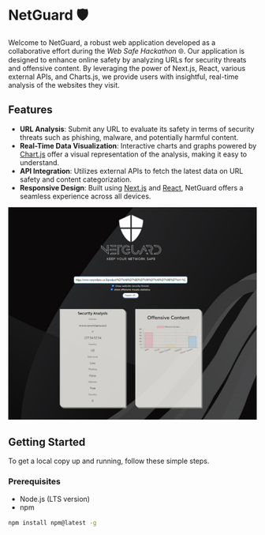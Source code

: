 
# NetGuard 🛡️

Welcome to NetGuard, a robust web application developed as a collaborative effort during the _Web Safe Hackathon_ 🌐. Our application is designed to enhance online safety by analyzing URLs for security threats and offensive content. By leveraging the power of Next.js, React, various external APIs, and Charts.js, we provide users with insightful, real-time analysis of the websites they visit.

## Features

- **URL Analysis**: Submit any URL to evaluate its safety in terms of security threats such as phishing, malware, and potentially harmful content.
- **Real-Time Data Visualization**: Interactive charts and graphs powered by [Chart.js](https://www.chartjs.org) offer a visual representation of the analysis, making it easy to understand.
- **API Integration**: Utilizes external APIs to fetch the latest data on URL safety and content categorization.
- **Responsive Design**: Built using [Next.js](https://nextjs.org/) and [React](https://react.dev/), NetGuard offers a seamless experience across all devices.

<img width="944" alt="netGuard" src="https://github.com/GalMiles/NetGuard/blob/main/public/screen2.png">

## Getting Started

To get a local copy up and running, follow these simple steps.

### Prerequisites

- Node.js (LTS version)
- npm
```bash
npm install npm@latest -g
